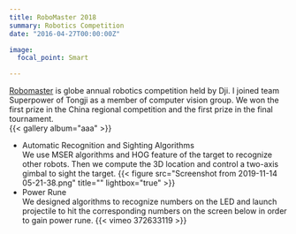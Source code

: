 ```yaml
---
title: RoboMaster 2018
summary: Robotics Competition
date: "2016-04-27T00:00:00Z"

image:
  focal_point: Smart

---
```

[Robomaster](https://www.robomaster.com/en-US) is globe annual robotics competition held by Dji. I joined team Superpower of Tongji as a member of computer vision group. We won the first prize in the China regional competition and the first prize in the final tournament.   
{{< gallery album="aaa" >}}
* Automatic Recognition and Sighting Algorithms  
We use MSER algorithms and HOG feature of the target to recognize other robots. Then we compute the 3D location and control a two-axis gimbal to sight the target.
{{< figure src="Screenshot from 2019-11-14 05-21-38.png" title="" lightbox="true" >}}
* Power Rune  
We designed algorithms to recognize numbers on the LED and launch projectile to hit the corresponding numbers on the screen below in order to gain power rune.
{{< vimeo 372633119 >}}
